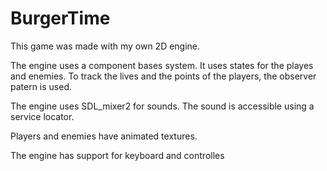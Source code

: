 # BurgerTime

This game was made with my own 2D engine.

The engine uses a component bases system.
It uses states for the playes and enemies.
To track the lives and the points of the players, the observer patern is used.

The engine uses SDL_mixer2 for sounds. The sound is accessible using a service locator.

Players and enemies have animated textures.

The engine has support for keyboard and controlles
